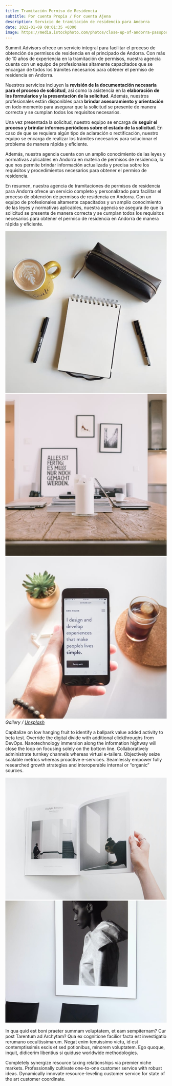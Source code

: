 ```yaml
---
title: Tramitación Permiso de Residencia
subtitle: Por cuenta Propia / Por cuenta Ajena
description: Servicio de tramitación de residencia para Andorra
date: 2022-01-09 08:01:35 +0300
image: https://media.istockphoto.com/photos/close-up-of-andorra-passport-in-black-suitcase-pocket-picture-id1211279860?k=20&m=1211279860&s=612x612&w=0&h=iAK6M7zk8kJxfYl7qmGVSZRFSXtJp7uwnA9tR0ycvwo=
---
```

Summit Advisors ofrece un servicio integral para facilitar el proceso de obtención de permisos de residencia en el principado de Andorra. Con más de 10 años de experiencia en la tramitación de permisos, nuestra agencia cuenta con un equipo de profesionales altamente capacitados que se encargan de todos los trámites necesarios para obtener el permiso de residencia en Andorra.

Nuestros servicios incluyen la **revisión de la documentación necesaria para el proceso de solicitud**, así como la asistencia en la **elaboración de los formularios y la presentación de la solicitud**. Además, nuestros profesionales están disponibles para **brindar asesoramiento y orientación** en todo momento para asegurar que la solicitud se presente de manera correcta y se cumplan todos los requisitos necesarios.

Una vez presentada la solicitud, nuestro equipo se encarga de **seguir el proceso y brindar informes periódicos sobre el estado de la solicitud**. En caso de que se requiera algún tipo de aclaración o rectificación, nuestro equipo se encarga de realizar los trámites necesarios para solucionar el problema de manera rápida y eficiente.

Además, nuestra agencia cuenta con un amplio conocimiento de las leyes y normativas aplicables en Andorra en materia de permisos de residencia, lo que nos permite brindar información actualizada y precisa sobre los requisitos y procedimientos necesarios para obtener el permiso de residencia.

En resumen, nuestra agencia de tramitaciones de permisos de residencia para Andorra ofrece un servicio completo y personalizado para facilitar el proceso de obtención de permisos de residencia en Andorra. Con un equipo de profesionales altamente capacitados y un amplio conocimiento de las leyes y normativas aplicables, nuestra agencia se asegura de que la solicitud se presente de manera correcta y se cumplan todos los requisitos necesarios para obtener el permiso de residencia en Andorra de manera rápida y eficiente.

<div class="gallery-box">
  <div class="gallery">
    <img src="/images/project-example-1.jpg" loading="lazy" alt="Project">
    <img src="/images/project-example-2.jpg" loading="lazy" alt="Project">
    <img src="/images/project-example-3.jpg" loading="lazy" alt="Project">
  </div>
  <em>Gallery / <a href="https://unsplash.com/" target="_blank">Unsplash</a></em>
</div>

Capitalize on low hanging fruit to identify a ballpark value added activity to beta test. Override the digital divide with additional clickthroughs from DevOps. Nanotechnology immersion along the information highway will close the loop on focusing solely on the bottom line. Collaboratively administrate turnkey channels whereas virtual e-tailers. Objectively seize scalable metrics whereas proactive e-services. Seamlessly empower fully researched growth strategies and interoperable internal or “organic” sources.

<div class="gallery-box">
  <div class="gallery">
    <img src="/images/project-example-4.jpg" loading="lazy" alt="Project">
    <img src="/images/project-example-5.jpg" loading="lazy" alt="Project">
  </div>
</div>

In qua quid est boni praeter summam voluptatem, et eam sempiternam? Cur post Tarentum ad Archytam? Qua ex cognitione facilior facta est investigatio rerumano occultissimarum. Negat enim tenuissimo victu, id est contemptissimis escis et sed potionibus, minorem voluptatem. Ego quoque, inquit, didicerim libentius si quiduse worldwide methodologies.

Completely synergize resource taxing relationships via premier niche markets. Professionally cultivate one-to-one customer service with robust ideas. Dynamically innovate resource-leveling customer service for state of the art customer coordinate.
